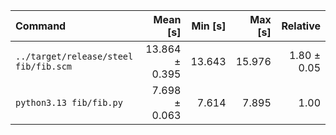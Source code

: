 | Command | Mean [s] | Min [s] | Max [s] | Relative |
|:---|---:|---:|---:|---:|
| `../target/release/steel fib/fib.scm` | 13.864 ± 0.395 | 13.643 | 15.976 | 1.80 ± 0.05 |
| `python3.13 fib/fib.py` | 7.698 ± 0.063 | 7.614 | 7.895 | 1.00 |

